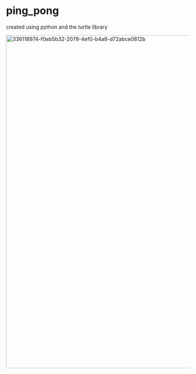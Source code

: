 # ping_pong
created using python and the turtle library

<img width="912" alt="336118974-f0eb5b32-2079-4ef0-b4a8-d72abce0812b" src="https://github.com/user-attachments/assets/c0a28f09-308d-4eb5-a20f-87e43eeb5c96" />
